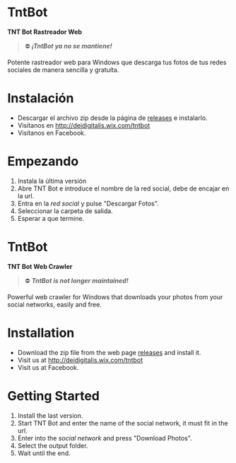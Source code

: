 # TntBot
**TNT Bot Rastreador Web**

> :no_entry: **_¡TntBot ya no se mantiene!_**

Potente rastreador web para Windows que descarga tus fotos de tus redes sociales de manera sencilla y gratuíta.

# Instalación

* Descargar el archivo zip desde la página de [releases](https://github.com/deidigitalis/TntBot/releases) e instalarlo.
* Visítanos en http://deidigitalis.wix.com/tntbot
* Visítanos en Facebook.

# Empezando

1. Instala la última versión
2. Abre TNT Bot e introduce el nombre de la red social, debe de encajar en la url.
3. Entra en la _red social_ y pulse "Descargar Fotos".
4. Seleccionar la carpeta de salida.
5. Esperar a que termine.


# TntBot
**TNT Bot Web Crawler**

> :no_entry: **_TntBot is not longer maintained!_**

Powerful web crawler for Windows that downloads your photos from your social networks, easily and free.


# Installation

* Download the zip file from the web page [releases](https://github.com/deidigitalis/TntBot/releases) and install it.
* Visit us at http://deidigitalis.wix.com/tntbot
* Visit us at Facebook.

# Getting Started

1. Install the last version.
2. Start TNT Bot and enter the name of the social network, it must fit in the url.
3. Enter into the _social network_ and press "Download Photos".
4. Select the output folder.
5. Wait until the end.
